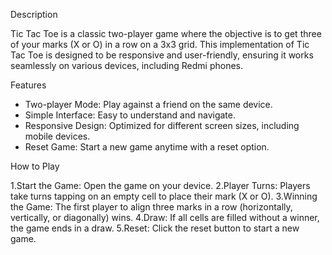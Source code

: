 Description

  Tic Tac Toe is a classic two-player game where the objective is to get three of your marks (X or O) in a row on a 3x3 grid. This implementation of Tic Tac Toe is designed to be responsive and user-friendly, ensuring it works seamlessly on various devices, including Redmi phones.

Features
  * Two-player Mode: Play against a friend on the same device.
  * Simple Interface: Easy to understand and navigate.
  * Responsive Design: Optimized for different screen sizes, including mobile devices.
  * Reset Game: Start a new game anytime with a reset option.

How to Play

  1.Start the Game: Open the game on your device.
  2.Player Turns: Players take turns tapping on an empty cell to place their mark (X or O).
  3.Winning the Game: The first player to align three marks in a row (horizontally, vertically, or diagonally) wins.
  4.Draw: If all cells are filled without a winner, the game ends in a draw.
  5.Reset: Click the reset button to start a new game.
